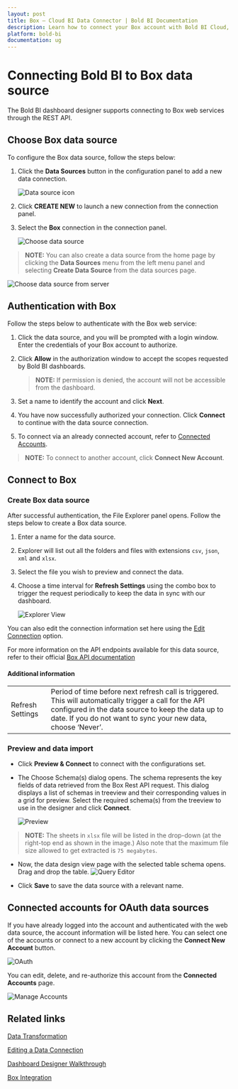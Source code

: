 ```yaml
---
layout: post
title: Box – Cloud BI Data Connector | Bold BI Documentation
description: Learn how to connect your Box account with Bold BI Cloud, read CSV, JSON, XML and XLSX files and create data source for widget configuration.
platform: bold-bi
documentation: ug
---
```


# Connecting Bold BI to Box data source
The Bold BI dashboard designer supports connecting to Box web services through the REST API. 

## Choose Box data source
To configure the Box data source, follow the steps below:
1. Click the **Data Sources** button in the configuration panel to add a new data connection.

   ![Data source icon](/static/assets/working-with-datasource/data-connectors/images/common/DataSourcesIcon.png)

2. Click **CREATE NEW** to launch a new connection from the connection panel.
3. Select the **Box** connection in the connection panel.

   ![Choose data source](/static/assets/working-with-datasource/data-connectors/images/Box/ChooseDS.png)

> **NOTE:**  You can also create a data source from the home page by clicking the **Data Sources** menu from the left menu panel and selecting **Create Data Source** from the data sources page.

   ![Choose data source from server](/static/assets/working-with-datasource/data-connectors/images/Box/ChooseDS_server.png)

## Authentication with Box
Follow the steps below to authenticate with the Box web service:

1. Click the data source, and you will be prompted with a login window. Enter the credentials of your Box account to authorize.
2. Click **Allow** in the authorization window to accept the scopes requested by Bold BI dashboards.

   > **NOTE:**  If permission is denied, the account will not be accessible from the dashboard.

3. Set a name to identify the account and click **Next**. 
4. You have now successfully authorized your connection. Click **Connect** to continue with the data source connection.
5. To connect via an already connected account, refer to [Connected Accounts](/working-with-data-sources/data-connectors/box/#connected-accounts-for-oauth-data-sources).

> **NOTE:**  To connect to another account, click **Connect New Account**.


## Connect to Box
### Create Box data source
After successful authentication, the File Explorer panel opens. Follow the steps below to create a Box data source.
1. Enter a name for the data source.
2. Explorer will list out all the folders and files with extensions `csv`, `json`, `xml` and `xlsx`.
3. Select the file you wish to preview and connect the data.
4. Choose a time interval for **Refresh Settings** using the combo box to trigger the request periodically to keep the data in sync with our dashboard. 

    ![Explorer View](/static/assets/working-with-datasource/data-connectors/images/Box/Explorer.png)

You can also edit the connection information set here using the [Edit Connection](/working-with-data-sources/editing-a-data-connection/) option.

For more information on the API endpoints available for this data source, refer to their official [Box API documentation](https://developer.box.com/docs/setting-up-an-oauth-app) 

#### Additional information
<table width="600">
<tr>
<td>
Refresh Settings
</td>
<td>
Period of time before next refresh call is triggered. This will automatically trigger a call for the API configured in the data source to keep the data up to date. If you do not want to sync your new data, choose ‘Never’.
</td>
</tr>
</table>

### Preview and data import
* Click **Preview & Connect** to connect with the configurations set.
* The Choose Schema(s) dialog opens. The schema represents the key fields of data retrieved from the Box Rest API request. This dialog displays a list of schemas in treeview and their corresponding values in a grid for preview. Select the required schema(s) from the treeview to use in the designer and click **Connect**.

   ![Preview](/static/assets/working-with-datasource/data-connectors/images/common/ExcelPreview/Preview.png)

> **NOTE:**  The sheets in `xlsx` file will be listed in the drop-down (at the right-top end as shown in the image.) Also note that the maximum file size allowed to get extracted is `75 megabytes`.

* Now, the data design view page with the selected table schema opens. Drag and drop the table.
   ![Query Editor](/static/assets/working-with-datasource/data-connectors/images/common/ExcelPreview/QueryEditor.png)

* Click **Save** to save the data source with a relevant name.

## Connected accounts for OAuth data sources
If you have already logged into the account and authenticated with the web data source, the account information will be listed here. You can select one of the accounts or connect to a new account by clicking the **Connect New Account** button.

   ![OAuth](/static/assets/working-with-datasource/data-connectors/images/Box/OAuthDS.png)

You can edit, delete, and re-authorize this account from the **Connected Accounts** page.

   ![Manage Accounts](/static/assets/working-with-datasource/data-connectors/images/Box/ManageDS.png)

## Related links
[Data Transformation](/working-with-data-sources/data-modeling/joining-table/)

[Editing a Data Connection](/working-with-data-sources/editing-a-data-connection/)   

[Dashboard Designer Walkthrough](/getting-started/creating-dashboard/)

<a href="https://www.boldbi.com/integrations/box" target="_blank">Box Integration</a>